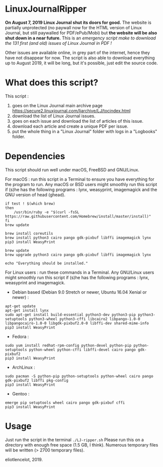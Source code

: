 # LinuxJournalRipper
**On August 7, 2019 Linux Journal shut its doors for good.** The website is partially unprotected (no paywall now for the HTML version of Linux Journal, but still paywalled for PDF/ePub/Mobi) but **the website will be also shut down in a near future.** This is an *emergency script make to download the 131 first (and old) issues of Linux Journal in PDF !*

Other issues are available online, in grey part of the internet, hence they have not disappear for now. The script is also able to download everything up to August 2019, it will be long, but it's possible, just edit the source code.

# What does this script?
This script :
1) goes on the Linux Journal main archive page https://secure2.linuxjournal.com/ljarchive/LJ/tocindex.html
2) download the list of Linux Journal issues.
3) goes on each issue and download the list of articles of this issue.
4) download each article and create a unique PDF per issue.
5) put the whole thing in a "Linux Journal" folder with logs in a "Logbooks" folder.

# Dependencies
This script should run well under macOS, FreeBSD and GNU/Linux.

For macOS : run this script in a Terminal to ensure you have everything for the program to run.
Any macOS or BSD users might smoothly run this script if (s)he has the following programs : lynx, weasyprint, imagemagick and the GNU version of head (ghead).
```
if test ! $(which brew)
then
	/usr/bin/ruby -e "$(curl -fsSL https://raw.githubusercontent.com/Homebrew/install/master/install)"
fi
brew update

brew install coreutils
brew install python3 cairo pango gdk-pixbuf libffi imagemagick lynx
pip3 install WeasyPrint

brew update
brew upgrade python3 cairo pango gdk-pixbuf libffi imagemagick lynx

echo "Everything should be installed."
```

For Linux users : run these commands in a Terminal.
Any GNU/Linux users might smoothly run this script if (s)he has the following programs : lynx, weasyprint and imagemagick.

- Debian based (Debian 9.0 Stretch or newer, Ubuntu 16.04 Xenial or newer) :
```
apt-get update
apt-get install lynx
sudo apt-get install build-essential python3-dev python3-pip python3-setuptools python3-wheel python3-cffi libcairo2 libpango-1.0-0 libpangocairo-1.0-0 libgdk-pixbuf2.0-0 libffi-dev shared-mime-info
pip3 install WeasyPrint
```
- Fedora :
```
sudo yum install redhat-rpm-config python-devel python-pip python-setuptools python-wheel python-cffi libffi-devel cairo pango gdk-pixbuf2
pip3 install WeasyPrint
```
- ArchLinux :
```
sudo pacman -S python-pip python-setuptools python-wheel cairo pango gdk-pixbuf2 libffi pkg-config
pip3 install WeasyPrint
```
- Gentoo :
```
emerge pip setuptools wheel cairo pango gdk-pixbuf cffi
pip3 install WeasyPrint
```





# Usage
Just run the script in the terminal `./LJ-ripper.sh`
Please run this on a directory with enough free space (1.5 GB, I think).
Numerous temporary files will be written (> 2700 temporary files).

eliotlencelot, 2019.

